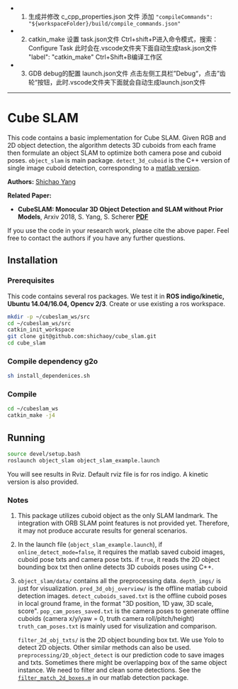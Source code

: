 

+ 1. 生成并修改 c_cpp_properties.json 文件
添加 `"compileCommands": "${workspaceFolder}/build/compile_commands.json"`
+ 2. catkin_make 设置 task.json文件
Ctrl+shift+P进入命令模式，搜索：Configure Task
此时会在.vscode文件夹下面自动生成task.json文件
"label": "catkin_make"
Ctrl+Shift+B编译工作区
+ 3. GDB debug的配置 launch.json文件
点击左侧工具栏”Debug“，点击”齿轮“按钮，此时.vscode文件夹下面就会自动生成launch.json文件

---

# Cube SLAM #
This code contains a basic implementation for Cube SLAM. Given RGB and 2D object detection, the algorithm detects 3D cuboids from each frame then formulate an object SLAM to optimize both camera pose and cuboid poses. ```object_slam``` is main package. ```detect_3d_cuboid``` is the C++ version of single image cuboid detection, corresponding to a [matlab version](https://github.com/shichaoy/matlab_cuboid_detect).

**Authors:** [Shichao Yang](http://www.frc.ri.cmu.edu/~syang/)

**Related Paper:**

* **CubeSLAM: Monocular 3D Object Detection and SLAM without Prior Models**, Arxiv 2018, S. Yang, S. Scherer  [**PDF**](https://arxiv.org/abs/1806.00557)

If you use the code in your research work, please cite the above paper. Feel free to contact the authors if you have any further questions.



## Installation

### Prerequisites
This code contains several ros packages. We test it in **ROS indigo/kinetic, Ubuntu 14.04/16.04, Opencv 2/3**. Create or use existing a ros workspace.
```bash
mkdir -p ~/cubeslam_ws/src
cd ~/cubeslam_ws/src
catkin_init_workspace
git clone git@github.com:shichaoy/cube_slam.git
cd cube_slam
```

### Compile dependency g2o
```bash
sh install_dependenices.sh
```


### Compile
```bash
cd ~/cubeslam_ws
catkin_make -j4
```


## Running #
```bash
source devel/setup.bash
roslaunch object_slam object_slam_example.launch
```
You will see results in Rviz. Default rviz file is for ros indigo. A kinetic version is also provided.


### Notes

1. This package utilizes cuboid object as the only SLAM landmark. The integration with ORB SLAM point features is not provided yet. Therefore, it may not produce accurate results for general scenarios.

2. In the launch file (```object_slam_example.launch```), if ```online_detect_mode=false```, it requires the matlab saved cuboid images, cuboid pose txts and camera pose txts.  if ```true```, it reads the 2D object bounding box txt then online detects 3D cuboids poses using C++.

3. ```object_slam/data/``` contains all the preprocessing data. ```depth_imgs/``` is just for visualization. ```pred_3d_obj_overview/``` is the offline matlab cuboid detection images. ```detect_cuboids_saved.txt``` is the offline cuboid poses in local ground frame, in the format "3D position, 1D yaw, 3D scale, score". ```pop_cam_poses_saved.txt``` is the camera poses to generate offline cuboids (camera x/y/yaw = 0, truth camera roll/pitch/height) ```truth_cam_poses.txt``` is mainly used for visulization and comparison.

	```filter_2d_obj_txts/``` is the 2D object bounding box txt. We use Yolo to detect 2D objects. Other similar methods can also be used. ```preprocessing/2D_object_detect``` is our prediction code to save images and txts. Sometimes there might be overlapping box of the same object instance. We need to filter and clean some detections. See the [```filter_match_2d_boxes.m```](https://github.com/shichaoy/matlab_cuboid_detect/blob/master/filter_match_2d_boxes.m) in our matlab detection package.
